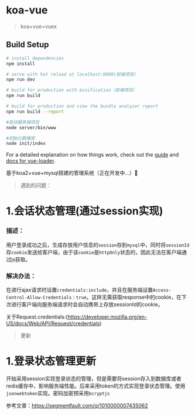 # koa-vue

> koa+vue+vuex

## Build Setup

``` bash
# install dependencies
npm install

# serve with hot reload at localhost:8080(前端项目)
npm run dev

# build for production with minification（前端项目）
npm run build

# build for production and view the bundle analyzer report
npm run build --report

#启动服务端项目
node server/bin/www

#初始化数据库
node init/index
```

For a detailed explanation on how things work, check out the [guide](http://vuejs-templates.github.io/webpack/) and [docs for vue-loader](http://vuejs.github.io/vue-loader).

基于koa2+vue+mysql搭建的管理系统（正在开发中...）:honeybee:

>遇到的问题：

# 1.会话状态管理(通过session实现)

### 描述：
用户登录成功之后，生成存放用户信息的`session`存到`mysql`中，同时将`sessionId`存`cookie`发送给客户端，由于该`cookie`是`httpOnly`状态的，因此无法在客户端通过js获取。

### 解决办法：
在进行ajax请求时设置`credentials:include`，并且在服务端设置`Access-Control-Allow-Credentials：true`。这样无需获取response中的cookie，在下次进行客户端向服务端请求时会自动携带上存放sessionId的cookie。

关于Request.credentials:(https://developer.mozilla.org/en-US/docs/Web/API/Request/credentials)

>更新
# 1.登录状态管理更新
开始采用session实现登录状态的管理，但是需要将session存入到数据库或者redis缓存中，影响服务端性能。后来采用token的方式实现登录状态管理。使用`jsonwebtoken`实现。密码加密预采用`bcryptjs `

参考文章：https://segmentfault.com/q/1010000007435062



